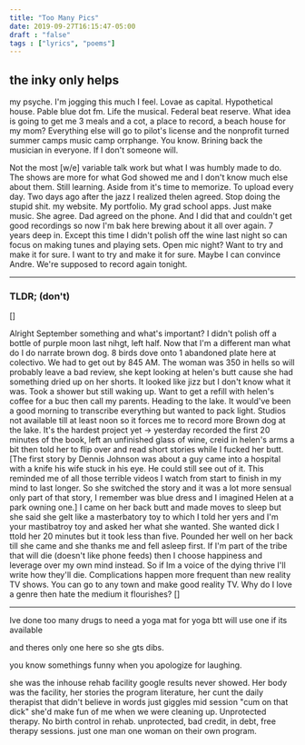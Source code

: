 ```yaml
---
title: "Too Many Pics"
date: 2019-09-27T16:15:47-05:00
draft : "false"
tags : ["lyrics", "poems"]
---
```


##  the inky only helps
my psyche. I'm jogging this much I feel.
Lovae as capital. Hypothetical house. Pable blue dot fm. Life the musical. Federal beat reserve. What idea is going to get me 3 meals and a cot, a place to record, a beach house for my mom? Everything else will go to pilot's license and the nonprofit turned summer camps music camp orrphange. You know.
Brining back the musician in everyone. If I don't someone will.

Not the most [w/e] variable talk work but what I was humbly made to do. The shows are more for what God showed me and I don't know much else about them. Still learning. Aside from it's time to memorize.
To upload every day. Two days ago after the jazz I realized thelen agreed.
Stop doing the stupid shit.
my website. My portfolio. My grad school apps.
Just make music. She agree. Dad agreed on the phone. And I did that and couldn't get good recordings so now I'm bak here brewing about it all over again. 7 years deep in. Except this time I didn't polish off the wine last night so can focus on making tunes and playing sets. Open mic night? Want to try and make it for sure. I want to try and make it for sure. Maybe I can convince Andre. We're supposed to record again tonight.

___

### TLDR; (don't)
[]

Alright September something and what's important? I didn't polish off a bottle of purple moon last nihgt, left half. Now that I'm a different man what do I do narrate brown dog. 8 birds dove onto 1 abandoned plate here at colectivo. We had to get out by 845 AM. The woman was 350 in hells so will probably leave a bad review, she kept looking at helen's butt cause she had something dried up on her shorts. It looked like jizz but I don't know what it was. Took a shower but still waking up. Want to get a refill with helen's coffee for a buc then call my parents. Heading to the lake. It would've been a good morning to transcribe everything but wanted to pack light. Studios not available till at least noon so it forces me to record more Brown dog at the lake. It's the hardest project yet ->
yesterday recorded the first 20 minutes of the book, left an unfinished glass of wine, creid in helen's arms a bit then told her to flip over and read short stories while I fucked her butt. [The first story by Dennis Johnson was about a guy came into a hospital with a knife his wife stuck in his eye. He could still see out of it. This reminded me of all those terrible videos I watch from start to finish in my mind to last longer. So she switched the story and it was a lot more sensual only part of that story, I remember was blue dress and I imagined Helen at a park owning one.]
I came on her back butt and made moves to sleep but she said she gelt like a masterbatory toy to which I told her yers and I'm your mastibatroy toy and asked her what she wanted. She wanted dick I ttold her 20 minutes but it took less than five. Pounded her well on her back till she came and she thanks me and fell asleep first. If I'm part of the tribe that will die (doesn't like phone feeds) then I choose happiness and leverage over my own mind instead. So if Im a voice of the dying thrive I'll write how they'll die. Complications happen more frequent than new reality TV shows. You can go to any town and make good reality TV. Why do I love a genre then hate the medium it flourishes?
[]
___

Ive done too many drugs to need a yoga mat for yoga btt will use one if its available

and theres only one here so she gts dibs.

you know somethings funny when you apologize for laughing.

she was the inhouse rehab facility google results never showed. Her body was the facility, her stories the program literature, her cunt the daily therapist that didn't believe in words just giggles mid session "cum on that dick" she'd make fun of me when we were cleaning up. Unprotected therapy. No birth control in rehab. unprotected, bad credit, in debt, free therapy sessions. just one man one woman on their own program.
